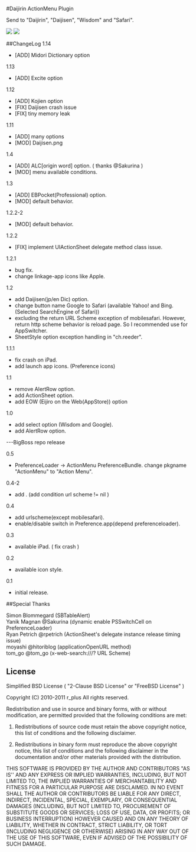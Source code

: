 #Daijirin ActionMenu Plugin

Send to "Daijirin", "Daijisen", "Wisdom" and "Safari".

![](http://moreinfo.thebigboss.org/moreinfo/actionmenudaijirin1.png)
![](http://moreinfo.thebigboss.org/moreinfo/actionmenudaijirin3.png)

##ChangeLog
1.14

* [ADD] Midori Dictionary option

1.13

* [ADD] Excite option

1.12

* [ADD] Kojien option
* [FIX] Daijisen crash issue
* [FIX] tiny memory leak

1.11

* [ADD] many options
* [MOD] Daijisen.png

1.4

* [ADD] ALC[origin word] option. ( thanks @Sakurina )
* [MOD] menu available conditions.

1.3

* [ADD] EBPocket(Professional) option.
* [MOD] default behavior.

1.2.2-2

* [MOD] default behavior.

1.2.2

* [FIX] implement UIActionSheet delegate method class issue.

1.2.1

* bug fix.
* change linkage-app icons like Apple.

1.2

* add Daijisen(jp/en Dic) option.
* change button name Google to Safari (available Yahoo! and Bing. (Selected SearchEngine of Safari))
* excluding the return URL Scheme exception of mobilesafari. However, return http scheme behavior is reload page. So I recommended use for AppSwitcher.
* SheetStyle option exception handling in "ch.reeder".

1.1.1

* fix crash on iPad.
* add launch app icons. (Preference icons)

1.1

* remove AlertRow option.
* add ActionSheet option.
* add EOW (Eijiro on the Web(AppStore)) option

1.0

* add select option (Wisdom and Google).
* add AlertRow option.

---BigBoss repo release  

0.5

* PreferenceLoader -> ActionMenu PreferenceBundle. change pkgname "ActionMenu" to "Action Menu".

0.4-2

* add . (add condition url scheme != nil )

0.4

* add urlscheme(except mobilesafari).
* enable/disable switch in Preference.app(depend preferenceloader).

0.3

* available iPad. ( fix crash )

0.2

* available icon style.

0.1

* initial release.

##Special Thanks

Simon Blommegard (SBTableAlert)  
Yanik Magnan @Sakurina (dynamic enable PSSwitchCell on PreferenceLoader)  
Ryan Petrich @rpetrich (ActionSheet's delegate instance release timing issue)  
moyashi @hitoriblog (applicationOpenURL method)  
tom_go @tom_go (x-web-search:///? URL Scheme)

## License

Simplified BSD License ( "2-Clause BSD License" or "FreeBSD License" )

Copyright (C) 2010-2011 r_plus All rights reserved.

Redistribution and use in source and binary forms, with or without modification, are permitted provided that the following conditions are met:

1. Redistributions of source code must retain the above copyright notice, this list of conditions and the following disclaimer.

2. Redistributions in binary form must reproduce the above copyright notice, this list of conditions and the following disclaimer in the documentation and/or other materials provided with the distribution.

THIS SOFTWARE IS PROVIDED BY THE AUTHOR AND CONTRIBUTORS "AS IS'' AND ANY EXPRESS OR IMPLIED WARRANTIES, INCLUDING, BUT NOT LIMITED TO, THE IMPLIED WARRANTIES OF MERCHANTABILITY AND FITNESS FOR A PARTICULAR PURPOSE ARE DISCLAIMED.  IN NO EVENT SHALL THE AUTHOR OR CONTRIBUTORS BE LIABLE FOR ANY DIRECT, INDIRECT, INCIDENTAL, SPECIAL, EXEMPLARY, OR CONSEQUENTIAL DAMAGES (INCLUDING, BUT NOT LIMITED TO, PROCUREMENT OF SUBSTITUTE GOODS OR SERVICES; LOSS OF USE, DATA, OR PROFITS; OR BUSINESS INTERRUPTION) HOWEVER CAUSED AND ON ANY THEORY OF LIABILITY, WHETHER IN CONTRACT, STRICT LIABILITY, OR TORT (INCLUDING NEGLIGENCE OR OTHERWISE) ARISING IN ANY WAY OUT OF THE USE OF THIS SOFTWARE, EVEN IF ADVISED OF THE POSSIBILITY OF SUCH DAMAGE.
